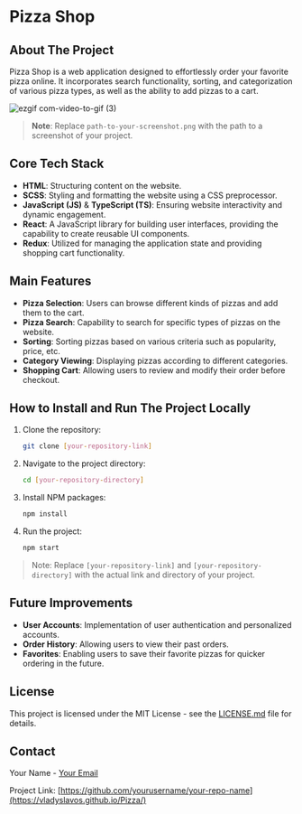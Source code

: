 # Pizza Shop

## About The Project

Pizza Shop is a web application designed to effortlessly order your favorite pizza online. It incorporates search functionality, sorting, and categorization of various pizza types, as well as the ability to add pizzas to a cart.

![ezgif com-video-to-gif (3)](https://github.com/Vladyslavos/Pizza/assets/67589338/c5d1e339-fb1e-41c0-ac5b-cbfa0d14401c)

> **Note**: Replace `path-to-your-screenshot.png` with the path to a screenshot of your project.

## Core Tech Stack

- **HTML**: Structuring content on the website.
- **SCSS**: Styling and formatting the website using a CSS preprocessor.
- **JavaScript (JS)** & **TypeScript (TS)**: Ensuring website interactivity and dynamic engagement.
- **React**: A JavaScript library for building user interfaces, providing the capability to create reusable UI components.
- **Redux**: Utilized for managing the application state and providing shopping cart functionality.

## Main Features

- **Pizza Selection**: Users can browse different kinds of pizzas and add them to the cart.
- **Pizza Search**: Capability to search for specific types of pizzas on the website.
- **Sorting**: Sorting pizzas based on various criteria such as popularity, price, etc.
- **Category Viewing**: Displaying pizzas according to different categories.
- **Shopping Cart**: Allowing users to review and modify their order before checkout.

## How to Install and Run The Project Locally

1. Clone the repository:
    ```sh
    git clone [your-repository-link]
    ```
2. Navigate to the project directory:
    ```sh
    cd [your-repository-directory]
    ```
3. Install NPM packages:
    ```sh
    npm install
    ```
4. Run the project:
    ```sh
    npm start
    ```
   
> Note: Replace `[your-repository-link]` and `[your-repository-directory]` with the actual link and directory of your project.

## Future Improvements

- **User Accounts**: Implementation of user authentication and personalized accounts.
- **Order History**: Allowing users to view their past orders.
- **Favorites**: Enabling users to save their favorite pizzas for quicker ordering in the future.

## License

This project is licensed under the MIT License - see the [LICENSE.md](LICENSE.md) file for details.

## Contact

Your Name - [Your Email](mailto:vladyslawork@gmail.com)

Project Link: [https://github.com/yourusername/your-repo-name](https://vladyslavos.github.io/Pizza/)

